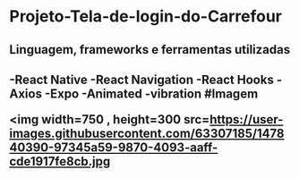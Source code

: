 # Projeto-Tela-de-login-do-Carrefour

<h2>Linguagem, frameworks e ferramentas utilizadas<h2/>

-React Native
-React Navigation
-React Hooks
-Axios
-Expo
-Animated
-vibration
#Imagem
 
 <img width=750 , height=300 src=https://user-images.githubusercontent.com/63307185/147840390-97345a59-9870-4093-aaff-cde1917fe8cb.jpg
> </img>
